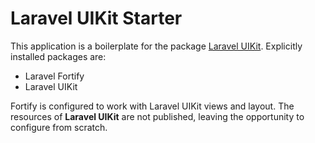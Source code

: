 # Laravel UIKit Starter

This application is a boilerplate for the package [Laravel UIKit](https://github.com/sowrensen/laravel-uikit). Explicitly installed packages are:

- Laravel Fortify
- Laravel UIKit

Fortify is configured to work with Laravel UIKit views and layout. The resources of **Laravel UIKit** are not published, leaving the opportunity to configure from scratch. 
